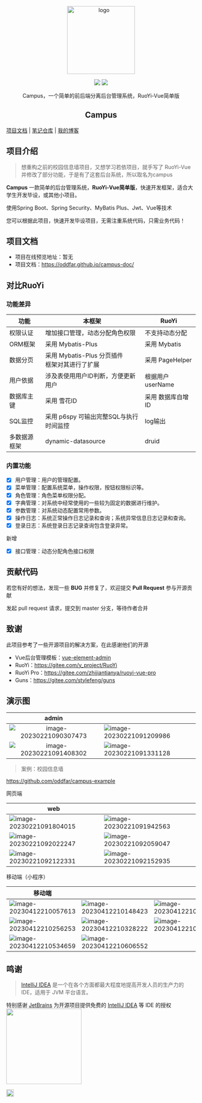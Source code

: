 <p align="center"><a href="https://oddfar.com/" target="_blank" rel="noopener noreferrer"><img width="180" src="https://note.oddfar.com/img/web.png" alt="logo"></a></p>

<p align="center">
  <a href="https://github.com/oddfar/campus/stargazers"><img src="https://img.shields.io/github/stars/oddfar/campus.svg"></a>
	<a href="https://github.com/oddfar/campus/blob/master/LICENSE"><img src="https://img.shields.io/github/license/mashape/apistatus.svg"></a>
</p>
<p align="center"> Campus，一个简单的前后端分离后台管理系统，RuoYi-Vue简单版 </p>

<h2 align="center">Campus</h2>

 [项目文档](https://oddfar.github.io/campus-doc/)  | [笔记仓库](https://github.com/oddfar/notes)  |  [我的博客](https://oddfar.com)  

## 项目介绍

> 想重构之前的校园信息墙项目，又想学习若依项目，就手写了 RuoYi-Vue 并修改了部分功能，于是有了这套后台系统，所以取名为campus

**Campus** 一款简单的后台管理系统，**RuoYi-Vue简单版**，快速开发框架，适合大学生开发毕设，或其他小项目。

使用Spring Boot、Spring Security、MyBatis Plus、Jwt、Vue等技术

您可以根据此项目，快速开发毕设项目，无需注重系统代码，只需业务代码！

## 项目文档

- 项目在线预览地址：暂无
- 项目文档：<https://oddfar.github.io/campus-doc/>

## 对比RuoYi

### 功能差异

| 功能         | 本框架                                            | RuoYi             |
| ------------ | ------------------------------------------------- | ----------------- |
| 权限认证     | 增加接口管理，动态分配角色权限                    | 不支持动态分配    |
| ORM框架      | 采用 Mybatis-Plus                                 | 采用 Mybatis      |
| 数据分页     | 采用 Mybatis-Plus 分页插件<br/>框架对其进行了扩展 | 采用 PageHelper   |
| 用户依据     | 涉及表使用用户ID判断，方便更新用户                | 根据用户userName  |
| 数据库主键   | 采用 雪花ID                                       | 采用 数据库自增ID |
| SQL监控      | 采用 p6spy 可输出完整SQL与执行时间监控            | log输出           |
| 多数据源框架 | dynamic-datasource                                | druid             |

### 内置功能

- [x] 用户管理：用户的管理配置。
- [x] 菜单管理：配置系统菜单，操作权限，按钮权限标识等。
- [x] 角色管理：角色菜单权限分配。
- [x] 字典管理：对系统中经常使用的一些较为固定的数据进行维护。
- [x] 参数管理：对系统动态配置常用参数。
- [x] 操作日志：系统正常操作日志记录和查询；系统异常信息日志记录和查询。
- [x] 登录日志：系统登录日志记录查询包含登录异常。

新增

- [x] 接口管理：动态分配角色接口权限



## 贡献代码

若您有好的想法，发现一些 **BUG** 并修复了，欢迎提交 **Pull Request** 参与开源贡献

发起 pull request 请求，提交到 master 分支，等待作者合并

## 致谢

此项目参考了一些开源项目的解决方案，在此感谢他们的开源

- Vue后台管理模板：[vue-element-admin](https://github.com/PanJiaChen/vue-element-admin)
- RuoYi：<https://gitee.com/y_project/RuoYi>
- RuoYi Pro：<https://gitee.com/zhijiantianya/ruoyi-vue-pro>
- Guns：<https://gitee.com/stylefeng/guns>



## 演示图



|                            admin                             |                                                              |
| :----------------------------------------------------------: | ------------------------------------------------------------ |
| ![image-20230221090307473](https://gcore.jsdelivr.net/gh/oddfar/static/campus/doc/image-20230221090307473.png) | ![image-20230221091209986](https://gcore.jsdelivr.net/gh/oddfar/static/campus/doc/image-20230221091209986.png) |
| ![image-20230221091408302](https://gcore.jsdelivr.net/gh/oddfar/static/campus/doc/image-20230221091408302.png) | ![image-20230221091331128](https://gcore.jsdelivr.net/gh/oddfar/static/campus/doc/image-20230221091331128.png) |



> 案例：校园信息墙

<https://github.com/oddfar/campus-example>

网页端

| web                                                          |                                                              |
| ------------------------------------------------------------ | ------------------------------------------------------------ |
| ![image-20230221091804015](https://gcore.jsdelivr.net/gh/oddfar/static/campus/doc/image-20230221091804015.png) | ![image-20230221091942563](https://gcore.jsdelivr.net/gh/oddfar/static/campus/doc/image-20230221091942563.png) |
| ![image-20230221092022247](https://gcore.jsdelivr.net/gh/oddfar/static/campus/doc/image-20230221092022247.png) | ![image-20230221092059047](https://gcore.jsdelivr.net/gh/oddfar/static/campus/doc/image-20230221092059047.png) |
| ![image-20230221092122331](https://gcore.jsdelivr.net/gh/oddfar/static/campus/doc/image-20230221092122331.png) | ![image-20230221092152935](https://gcore.jsdelivr.net/gh/oddfar/static/campus/doc/image-20230221092152935.png) |

移动端（小程序）

| 移动端                                                       |                                                              |                                                              |
| ------------------------------------------------------------ | ------------------------------------------------------------ | ------------------------------------------------------------ |
| ![image-20230412210057613](https://gcore.jsdelivr.net/gh/oddfar/static/campus/doc/image-20230412210057613.png) | ![image-20230412210148423](https://gcore.jsdelivr.net/gh/oddfar/static/campus/doc/image-20230412210148423.png) | ![image-20230412210214019](https://gcore.jsdelivr.net/gh/oddfar/static/campus/doc/image-20230412210214019.png) |
| ![image-20230412210256253](https://gcore.jsdelivr.net/gh/oddfar/static/campus/doc/image-20230412210256253.png) | ![image-20230412210328222](https://gcore.jsdelivr.net/gh/oddfar/static/campus/doc/image-20230412210328222.png) | ![image-20230412210405497](https://gcore.jsdelivr.net/gh/oddfar/static/campus/doc/image-20230412210405497.png) |
| ![image-20230412210534659](https://gcore.jsdelivr.net/gh/oddfar/static/campus/doc/image-20230412210534659.png) | ![image-20230412210606552](https://gcore.jsdelivr.net/gh/oddfar/static/campus/doc/image-20230412210606552.png) |                                                              |



## 鸣谢

> [IntelliJ IDEA](https://zh.wikipedia.org/zh-hans/IntelliJ_IDEA) 是一个在各个方面都最大程度地提高开发人员的生产力的 IDE，适用于 JVM 平台语言。

特别感谢 [JetBrains](https://www.jetbrains.com/?from=campus) 为开源项目提供免费的 [IntelliJ IDEA](https://www.jetbrains.com/idea/?from=campus) 等 IDE 的授权  
[<img src=".github/jetbrains-variant.png" width="200"/>](https://www.jetbrains.com/?from=campus)

[<img src="https://api.gitsponsors.com/api/badge/img?id=604413048" height="20">](https://api.gitsponsors.com/api/badge/link?p=niQ5QtMLM8j/pwmu1t7W/PukNq0DuMmxeh7jrYpEVXw8OxxqEiBr625efTYpF62ZYZsSv3UlE6J8ajT1/9Y4zXRfWKB//aiasNzIKMZoHF0+o5giGXeIJ3O//SM6Mi9cxbGNPczJ0fNgTh5ZnFo44Q==)

